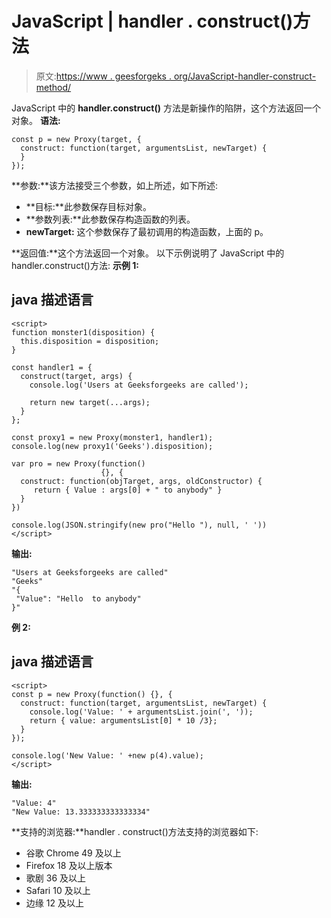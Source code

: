 # JavaScript | handler . construct()方法

> 原文:[https://www . geesforgeks . org/JavaScript-handler-construct-method/](https://www.geeksforgeeks.org/javascript-handler-construct-method/)

JavaScript 中的 **handler.construct()** 方法是新操作的陷阱，这个方法返回一个对象。
**语法:**

```
const p = new Proxy(target, {
  construct: function(target, argumentsList, newTarget) {
  }
});  
```

**参数:**该方法接受三个参数，如上所述，如下所述:

*   **目标:**此参数保存目标对象。
*   **参数列表:**此参数保存构造函数的列表。
*   **newTarget:** 这个参数保存了最初调用的构造函数，上面的 p。

**返回值:**这个方法返回一个对象。
以下示例说明了 JavaScript 中的 handler.construct()方法:
**示例 1:**

## java 描述语言

```
<script>
function monster1(disposition) {
  this.disposition = disposition;
}

const handler1 = {
  construct(target, args) {
    console.log('Users at Geeksforgeeks are called');

    return new target(...args);
  }
};

const proxy1 = new Proxy(monster1, handler1);
console.log(new proxy1('Geeks').disposition);

var pro = new Proxy(function() 
                    {}, { 
  construct: function(objTarget, args, oldConstructor) { 
     return { Value : args[0] + " to anybody" }  
  } 
}) 

console.log(JSON.stringify(new pro("Hello "), null, ' ')) 
</script>
```

**输出:**

```
"Users at Geeksforgeeks are called"
"Geeks"
"{
 "Value": "Hello  to anybody"
}"
```

**例 2:**

## java 描述语言

```
<script>
const p = new Proxy(function() {}, {
  construct: function(target, argumentsList, newTarget) {
    console.log('Value: ' + argumentsList.join(', '));
    return { value: argumentsList[0] * 10 /3};
  }
});

console.log('New Value: ' +new p(4).value);
</script>
```

**输出:**

```
"Value: 4"
"New Value: 13.333333333333334"
```

**支持的浏览器:**handler . construct()方法支持的浏览器如下:

*   谷歌 Chrome 49 及以上
*   Firefox 18 及以上版本
*   歌剧 36 及以上
*   Safari 10 及以上
*   边缘 12 及以上